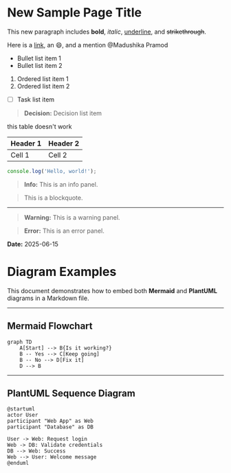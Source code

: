 


# New Sample Page Title

This new paragraph includes **bold**, _italic_, <u>underline</u>, and ~~strikethrough~~.

Here is a [link](https://example.com), an 😄, and a mention @Madushika Pramod

- Bullet list item 1
- Bullet list item 2

1. Ordered list item 1
2. Ordered list item 2

- [ ] Task list item

> **Decision:** Decision list item

this table doesn't work

| Header 1 | Header 2 |
| -------- | -------- |
| Cell 1   | Cell 2   |

```javascript
console.log('Hello, world!');
```

> **Info:** This is an info panel.

> This is a blockquote.

---



> **Warning:** This is a warning panel.

> **Error:** This is an error panel.

**Date:** 2025-06-15


# Diagram Examples

This document demonstrates how to embed both **Mermaid** and **PlantUML** diagrams in a Markdown file.

---

## Mermaid Flowchart

```mermaid
graph TD
    A[Start] --> B{Is it working?}
    B -- Yes --> C[Keep going]
    B -- No --> D[Fix it]
    D --> B
```

---

## PlantUML Sequence Diagram

```plantuml
@startuml
actor User
participant "Web App" as Web
participant "Database" as DB

User -> Web: Request login
Web -> DB: Validate credentials
DB --> Web: Success
Web --> User: Welcome message
@enduml
```
